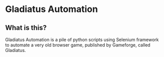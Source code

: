 <h1>Gladiatus Automation</h1>

<h2>What is this?</h2>
Gladiatus Automation is a pile of python scripts using Selenium framework to automate a very old browser game, published by Gameforge, called Gladiatus.
